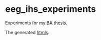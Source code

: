 # eeg_ihs_experiments

Experiments for [my BA thesis](https://students.mimuw.edu.pl/~kp385996/theses/1000-LIC-MAT-322714.pdf).

The generated [htmls](https://students.mimuw.edu.pl/~kp385996/ba/ba-thesis/ar/html/).

